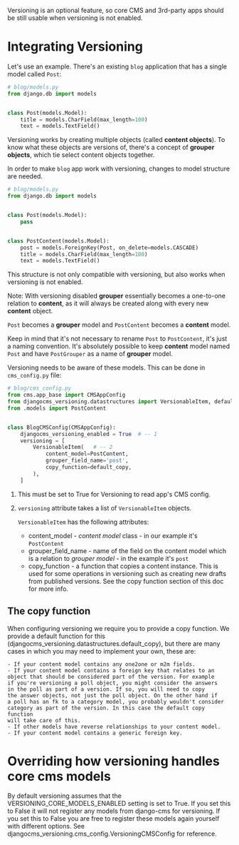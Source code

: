 Versioning is an optional feature, so core CMS and 3rd-party apps
should be still usable when versioning is not enabled.

# Integrating Versioning

Let's use an example. There's an existing `blog` application
that has a single model called `Post`:

```python
# blog/models.py
from django.db import models


class Post(models.Model):
    title = models.CharField(max_length=100)
    text = models.TextField()
```

Versioning works by creating multiple objects (called **content objects**).
To know what these objects are versions of, there's a concept of **grouper objects**,
which tie select content objects together.

In order to make `blog` app work with versioning, changes to model structure are needed.

```python
# blog/models.py
from django.db import models


class Post(models.Model):
    pass


class PostContent(models.Model):
    post = models.ForeignKey(Post, on_delete=models.CASCADE)
    title = models.CharField(max_length=100)
    text = models.TextField()
```

This structure is not only compatible with versioning,
but also works when versioning is not enabled.

Note: With versioning disabled **grouper** essentially becomes a one-to-one
relation to **content**, as it will always be created along with
every new **content** object.

`Post` becomes a **grouper** model and `PostContent` becomes a **content** model.

Keep in mind that it's not necessary to rename `Post` to `PostContent`,
it's just a naming convention. It's absolutely possible to keep **content** model
named `Post` and have `PostGrouper` as a name of **grouper** model.

Versioning needs to be aware of these models. This can be done in `cms_config.py` file:

```python
# blog/cms_config.py
from cms.app_base import CMSAppConfig
from djangocms_versioning.datastructures import VersionableItem, default_copy
from .models import PostContent


class BlogCMSConfig(CMSAppConfig):
    djangocms_versioning_enabled = True  # -- 1
    versioning = [
        VersionableItem(   # -- 2
            content_model=PostContent,
            grouper_field_name='post',
            copy_function=default_copy,
        ),
    ]
```

1. This must be set to True for Versioning to read app's CMS config.
2. `versioning` attribute takes a list of `VersionableItem` objects.

    `VersionableItem` has the following attributes:

    - content_model - *content model* class - in our example it's `PostContent`
    - grouper_field_name - name of the field on the content model which is
    a relation to *grouper model* - in the example it's `post`
    - copy_function - a function that copies a content instance. This is
    used for some operations in versioning such as creating new drafts
    from published versions. See the copy function section of this doc for more info.


## The copy function
When configuring versioning we require you to provide a copy function.
We provide a default function for this (djangocms_versioning.datastructures.default_copy),
but there are many cases in which you may need to implement your own, these are:

    - If your content model contains any one2one or m2m fields.
    - If your content model contains a foreign key that relates to an
    object that should be considered part of the version. For example
    if you're versioning a poll object, you might consider the answers
    in the poll as part of a version. If so, you will need to copy
    the answer objects, not just the poll object. On the other hand if
    a poll has an fk to a category model, you probably wouldn't consider
    category as part of the version. In this case the default copy function
    will take care of this.
    - If other models have reverse relationships to your content model.
    - If your content model contains a generic foreign key.


# Overriding how versioning handles core cms models
By default versioning assumes that the VERSIONING_CORE_MODELS_ENABLED setting
is set to True. If you set this to False it will not register any models
from django-cms for versioning. If you set this to False you are free to
register these models again yourself with different options.
See djangocms_versioning.cms_config.VersioningCMSConfig for reference.
